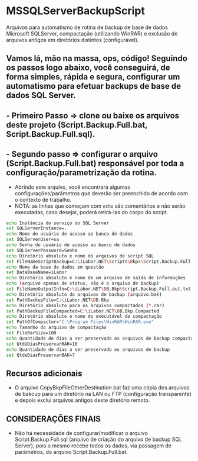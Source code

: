 # MSSQLServerBackupScript
Arquivos para automatismo de rotina de backup de base de dados Microsoft SQLServer, compactação (utilizando WinRAR) e exclusão de arquivos antigos em diretórios distintos (configurável).

Vamos lá, mão na massa, ops, código!
Seguindo os passos logo abaixo, você conseguirá, de forma simples, rápida e segura, configurar um automatismo para efetuar backups de base de dados SQL Server.
---------------------------
## - Primeiro Passo => clone ou baixe os arquivos deste projeto (Script.Backup.Full.bat, Script.Backup.Full.sql).
## - Segundo passo => configurar o arquivo (Script.Backup.Full.bat) responsável por toda a configuração/parametrização da rotina.
- Abrindo este arquivo, você encontrará algumas configurações/parâmetros que deverão ser preenchido de acordo com o contexto de trabalho.
- NOTA: as linhas que começam com `echo` são comentários e não serão executadas, caso desejar, poderá retirá-las do corpo do script.
```sh
echo Instância do serviço do SQL Server
set SQLServerInstance=.
echo Nome do usuário de acesso ao banco de dados
set SQLServerUser=sa
echo Senha do usuário de acesso ao banco de dados
set SQLServerPassword=Senha
echo Diretório absoluto e nome do arquivos de script SQL
set FileNameScriptBackup=C:\iLabor.NET\Scripts\Bkps\Script.Backup.Full.sql
echo Nome da base de dados em questão
set DataBaseName=iLabor
echo Diretório absoluto e nome de um arquivo de saída de informações
echo (arquivo apenas de status, não é o arquivo de backup)
set FileNameOutputInfo=C:\iLabor.NET\DB.Bkp\Script.Backup.Full.out.txt
echo Diretório absoluto do arquivos de backup (arquivo.bak)
set PathBackupFile=C:\iLabor.NET\DB.Bkp
echo Diretório absoluto para os arquivos compactados (*.rar)
set PathBackupFileCompacted=C:\iLabor.NET\DB.Bkp.Compacted
echo Diretório absoluto e nome do executável de compactação
set PathOfCompactor="C:\Program Files\WinRAR\WinRAR.exe"
echo Tamanho do arquivo de compactação
set FileRarSize=100
echo Quantidade de dias a ser preservado os arquivos de backup compactados
set QtdeDiasPreservarRAR=10
echo Quantidade de dias a ser preservado os arquivos de backup
set QtdeDiasPreservarBAK=7
```

## Recursos adicionais
- O arquivo CopyBkpFileOtherDestination.bat faz uma cópia dos arquivos de bakcup para um 
diretório na LAN ou FTP (configuração transparente) e depois exclui arquivos antigos deste
diretório remoto.

## CONSIDERAÇÕES FINAIS
- Não há necessidade de configurar/modificar o arquivo Script.Backup.Full.sql (arquivo de criação do arquivo de backup SQL Server), pois o mesmo recebe todos os dados, via passagem de parâmetros, do arquivo Script.Backup.Full.bat.
